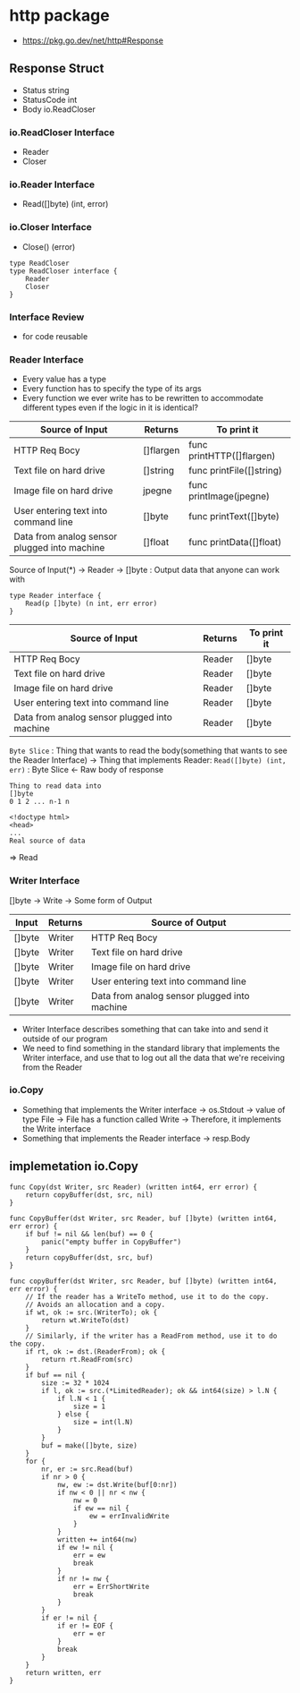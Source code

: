 # http package
- https://pkg.go.dev/net/http#Response

## Response Struct
- Status string
- StatusCode int
- Body io.ReadCloser

### io.ReadCloser Interface
- Reader
- Closer

### io.Reader Interface
- Read([]byte) (int, error)

### io.Closer Interface
- Close() (error)

```
type ReadCloser
type ReadCloser interface {
	Reader
	Closer
}
```

### Interface Review
- for code reusable

### Reader Interface
- Every value has a type
- Every function has to specify the type of its args
- Every function we ever write has to be rewritten to accommodate different types even if the logic in it is identical?

Source of Input 		  			 		 | Returns   | To print it
--|--|--
HTTP Req Bocy       	 		 	 		 | []flargen | func printHTTP([]flargen)
Text file on hard drive  			 		 | []string  | func printFile([]string)
Image file on hard drive 			 		 | jpegne	 | func printImage(jpegne)
User entering text into command line 		 | []byte	 | func printText([]byte)
Data from analog sensor plugged into machine | []float	 | func printData([]float)

Source of Input(*) -> Reader -> []byte : Output data that anyone can work with

```
type Reader interface {
	Read(p []byte) (n int, err error)
}
```

Source of Input 		  			 		 | Returns   | To print it
--|--|--
HTTP Req Bocy       	 		 	 		 | Reader  	 | []byte
Text file on hard drive  			 		 | Reader  	 | []byte
Image file on hard drive 			 		 | Reader	 | []byte
User entering text into command line 		 | Reader	 | []byte
Data from analog sensor plugged into machine | Reader	 | []byte

`Byte Slice` : Thing that wants to read the body(something that wants to see the Reader Interface)
-> Thing that implements Reader: `Read([]byte) (int, err)` : Byte Slice <- Raw body of response

```
Thing to read data into
[]byte
0 1 2 ... n-1 n
```
```
<!doctype html>
<head>
...
Real source of data
```
=> Read

### Writer Interface
[]byte -> Write -> Some form of Output

Input |  		Returns 		 | Source of Output
--|--|--
[]byte | Writer | HTTP Req Bocy       	 		 	 		 
[]byte | Writer | Text file on hard drive  			 		 
[]byte | Writer | Image file on hard drive 			 		 
[]byte | Writer | User entering text into command line 		 
[]byte | Writer | Data from analog sensor plugged into machine 

- Writer Interface describes something that can take into and send it outside of our program
- We need to find something in the standard library that implements the Writer interface, and use that to log out all the data that we're receiving from the Reader

### io.Copy
- Something that implements the Writer interface -> os.Stdout -> value of type File -> File has a function called Write -> Therefore, it implements the Write interface
- Something that implements the Reader interface -> resp.Body

## implemetation io.Copy
```
func Copy(dst Writer, src Reader) (written int64, err error) {
	return copyBuffer(dst, src, nil)
}
```
```
func CopyBuffer(dst Writer, src Reader, buf []byte) (written int64, err error) {
	if buf != nil && len(buf) == 0 {
		panic("empty buffer in CopyBuffer")
	}
	return copyBuffer(dst, src, buf)
}
```
```
func copyBuffer(dst Writer, src Reader, buf []byte) (written int64, err error) {
	// If the reader has a WriteTo method, use it to do the copy.
	// Avoids an allocation and a copy.
	if wt, ok := src.(WriterTo); ok {
		return wt.WriteTo(dst)
	}
	// Similarly, if the writer has a ReadFrom method, use it to do the copy.
	if rt, ok := dst.(ReaderFrom); ok {
		return rt.ReadFrom(src)
	}
	if buf == nil {
		size := 32 * 1024
		if l, ok := src.(*LimitedReader); ok && int64(size) > l.N {
			if l.N < 1 {
				size = 1
			} else {
				size = int(l.N)
			}
		}
		buf = make([]byte, size)
	}
	for {
		nr, er := src.Read(buf)
		if nr > 0 {
			nw, ew := dst.Write(buf[0:nr])
			if nw < 0 || nr < nw {
				nw = 0
				if ew == nil {
					ew = errInvalidWrite
				}
			}
			written += int64(nw)
			if ew != nil {
				err = ew
				break
			}
			if nr != nw {
				err = ErrShortWrite
				break
			}
		}
		if er != nil {
			if er != EOF {
				err = er
			}
			break
		}
	}
	return written, err
}
```